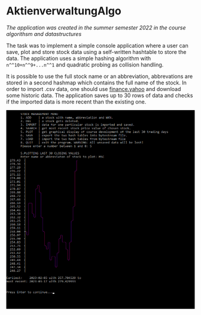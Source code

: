 # AktienverwaltungAlgo
*The application was created in the summer semester 2022 in the course algorithsm and datastructures*

The task was to implement a simple console application where a user can save, plot and store stock data using a self-written hashtable to store the data. 
The application uses a simple hashing algorithm with `n^^10+n^^9+...n^^1` and quadratic probing as collision handling. 

It is possible to use the full stock name or an abbreviation,  abbrevations are stored in a second hashmap which contains the full name of the stock. 
In order to import .csv data, one should use [finance.yahoo](https://de.finance.yahoo.com/quote/MSFT/history?p=MSFT) and download some historic data. The application saves up to 30 rows of data and checks if the imported data is more recent than the existing one. 


![Plotting the data](https://raw.githubusercontent.com/panda-lambda/AktienverwaltungAlgo/main/aktienverwaltung_plot.png)
